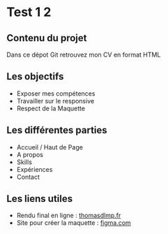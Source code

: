 # Test 1 2

## Contenu du projet

Dans ce dépot Git retrouvez mon CV en format HTML

## Les objectifs

- Exposer mes compétences
- Travailler sur le responsive
- Respect de la Maquette

## Les différentes parties

- Accueil / Haut de Page 
- A propos
- Skills
- Expériences
- Contact

## Les liens utiles

- Rendu final en ligne : [thomasdlmp.fr](https://thomasdlmp.fr/)
- Site pour créer la maquette : [figma.com](https://www.figma.com/)